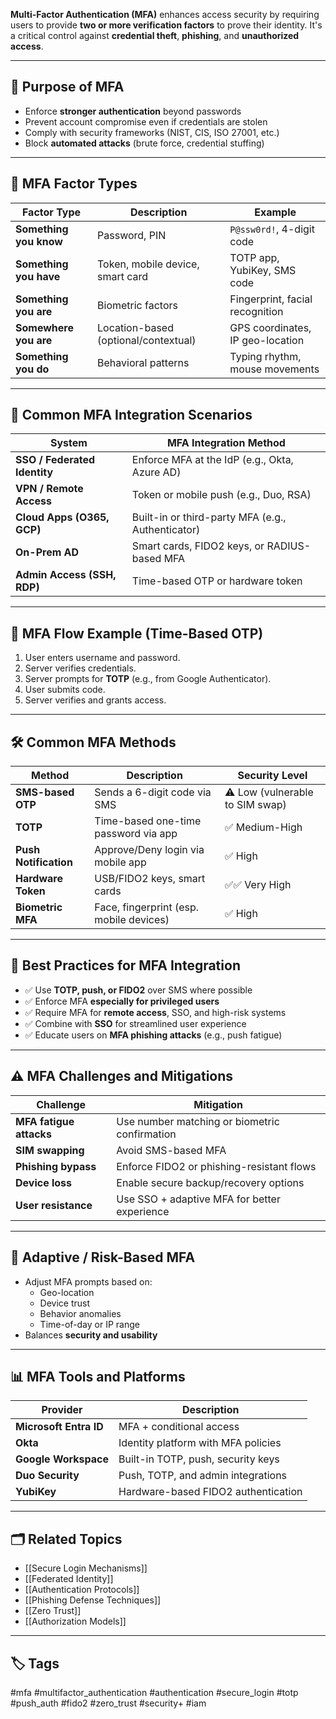 **Multi-Factor Authentication (MFA)** enhances access security by requiring users to provide **two or more verification factors** to prove their identity. It's a critical control against **credential theft**, **phishing**, and **unauthorized access**.

---

## 🎯 Purpose of MFA

- Enforce **stronger authentication** beyond passwords
- Prevent account compromise even if credentials are stolen
- Comply with security frameworks (NIST, CIS, ISO 27001, etc.)
- Block **automated attacks** (brute force, credential stuffing)

---

## 🔑 MFA Factor Types

| Factor Type       | Description                                | Example                             |
|-------------------|--------------------------------------------|--------------------------------------|
| **Something you know** | Password, PIN                         | `P@ssw0rd!`, 4-digit code             |
| **Something you have** | Token, mobile device, smart card     | TOTP app, YubiKey, SMS code          |
| **Something you are**  | Biometric factors                     | Fingerprint, facial recognition      |
| **Somewhere you are**  | Location-based (optional/contextual) | GPS coordinates, IP geo-location     |
| **Something you do**   | Behavioral patterns                   | Typing rhythm, mouse movements       |

---

## 🧩 Common MFA Integration Scenarios

| System                    | MFA Integration Method                         |
|---------------------------|------------------------------------------------|
| **SSO / Federated Identity** | Enforce MFA at the IdP (e.g., Okta, Azure AD)|
| **VPN / Remote Access**   | Token or mobile push (e.g., Duo, RSA)          |
| **Cloud Apps (O365, GCP)**| Built-in or third-party MFA (e.g., Authenticator)|
| **On-Prem AD**            | Smart cards, FIDO2 keys, or RADIUS-based MFA   |
| **Admin Access (SSH, RDP)**| Time-based OTP or hardware token              |

---

## 🔄 MFA Flow Example (Time-Based OTP)

1. User enters username and password.
2. Server verifies credentials.
3. Server prompts for **TOTP** (e.g., from Google Authenticator).
4. User submits code.
5. Server verifies and grants access.

---

## 🛠 Common MFA Methods

| Method              | Description                                 | Security Level |
|---------------------|---------------------------------------------|----------------|
| **SMS-based OTP**   | Sends a 6-digit code via SMS                | ⚠️ Low (vulnerable to SIM swap) |
| **TOTP**            | Time-based one-time password via app        | ✅ Medium-High |
| **Push Notification** | Approve/Deny login via mobile app         | ✅ High        |
| **Hardware Token**  | USB/FIDO2 keys, smart cards                 | ✅✅ Very High  |
| **Biometric MFA**   | Face, fingerprint (esp. mobile devices)     | ✅ High        |

---

## 🧠 Best Practices for MFA Integration

- ✅ Use **TOTP, push, or FIDO2** over SMS where possible
- ✅ Enforce MFA **especially for privileged users**
- ✅ Require MFA for **remote access**, SSO, and high-risk systems
- ✅ Combine with **SSO** for streamlined user experience
- ✅ Educate users on **MFA phishing attacks** (e.g., push fatigue)

---

## ⚠️ MFA Challenges and Mitigations

| Challenge                | Mitigation                                      |
|--------------------------|-------------------------------------------------|
| **MFA fatigue attacks**  | Use number matching or biometric confirmation   |
| **SIM swapping**         | Avoid SMS-based MFA                             |
| **Phishing bypass**      | Enforce FIDO2 or phishing-resistant flows       |
| **Device loss**          | Enable secure backup/recovery options           |
| **User resistance**      | Use SSO + adaptive MFA for better experience    |

---

## 🔐 Adaptive / Risk-Based MFA

- Adjust MFA prompts based on:
  - Geo-location
  - Device trust
  - Behavior anomalies
  - Time-of-day or IP range
- Balances **security and usability**

---

## 📊 MFA Tools and Platforms

| Provider         | Description                        |
|------------------|-------------------------------------|
| **Microsoft Entra ID** | MFA + conditional access       |
| **Okta**         | Identity platform with MFA policies |
| **Google Workspace** | Built-in TOTP, push, security keys |
| **Duo Security** | Push, TOTP, and admin integrations  |
| **YubiKey**      | Hardware-based FIDO2 authentication |

---

## 🗂 Related Topics

- [[Secure Login Mechanisms]]
- [[Federated Identity]]
- [[Authentication Protocols]]
- [[Phishing Defense Techniques]]
- [[Zero Trust]]
- [[Authorization Models]]

---

## 🏷 Tags

#mfa #multifactor_authentication #authentication #secure_login #totp #push_auth #fido2 #zero_trust #security+ #iam
